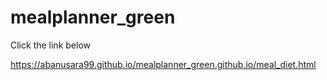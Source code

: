 # mealplanner_green
Click the link below

https://abanusara99.github.io/mealplanner_green.github.io/meal_diet.html
